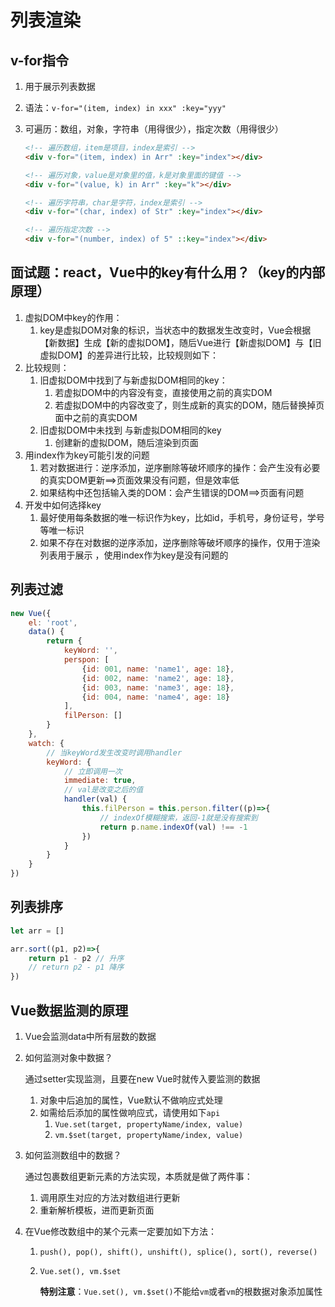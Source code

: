 # 列表渲染

## v-for指令

1. 用于展示列表数据

2. 语法：`v-for="(item, index) in xxx" :key="yyy"`

3. 可遍历：数组，对象，字符串（用得很少），指定次数（用得很少）

   ```html
   <!-- 遍历数组，item是项目，index是索引 -->
   <div v-for="(item, index) in Arr" :key="index"></div>
   
   <!-- 遍历对象，value是对象里的值，k是对象里面的键值 -->
   <div v-for="(value, k) in Arr" :key="k"></div>
   
   <!-- 遍历字符串，char是字符，index是索引 -->
   <div v-for="(char, index) of Str" :key="index"></div>
   
   <!-- 遍历指定次数 -->
   <div v-for="(number, index) of 5" ::key="index"></div>
   ```

## 面试题：react，Vue中的key有什么用？（key的内部原理）

1. 虚拟DOM中key的作用：
   1. key是虚拟DOM对象的标识，当状态中的数据发生改变时，Vue会根据【新数据】生成【新的虚拟DOM】，随后Vue进行【新虚拟DOM】与【旧虚拟DOM】的差异进行比较，比较规则如下：
2. 比较规则：
   1. 旧虚拟DOM中找到了与新虚拟DOM相同的key：
      1. 若虚拟DOM中的内容没有变，直接使用之前的真实DOM
      2. 若虚拟DOM中的内容改变了，则生成新的真实的DOM，随后替换掉页面中之前的真实DOM
   2. 旧虚拟DOM中未找到 与新虚拟DOM相同的key
      1. 创建新的虚拟DOM，随后渲染到页面
3. 用index作为key可能引发的问题
   1. 若对数据进行：逆序添加，逆序删除等破坏顺序的操作：会产生没有必要的真实DOM更新==>页面效果没有问题，但是效率低
   2. 如果结构中还包括输入类的DOM：会产生错误的DOM==>页面有问题
4. 开发中如何选择key
   1. 最好使用每条数据的唯一标识作为key，比如id，手机号，身份证号，学号等唯一标识
   2. 如果不存在对数据的逆序添加，逆序删除等破坏顺序的操作，仅用于渲染列表用于展示 ，使用index作为key是没有问题的

## 列表过滤

```javascript
new Vue({
    el: 'root',
    data() {
        return {
            keyWord: '',
            perspon: [
                {id: 001, name: 'name1', age: 18},
                {id: 002, name: 'name2', age: 18},
                {id: 003, name: 'name3', age: 18},
                {id: 004, name: 'name4', age: 18}
            ],
            filPerson: []
        }
    },
    watch: {
        // 当keyWord发生改变时调用handler
        keyWord: {
            // 立即调用一次
            immediate: true,
            // val是改变之后的值
            handler(val) {
                this.filPerson = this.person.filter((p)=>{
                    // indexOf模糊搜索，返回-1就是没有搜索到
                    return p.name.indexOf(val) !== -1
                })
            }
        }
    }
})
```

## 列表排序

```javascript
let arr = []

arr.sort((p1, p2)=>{
	return p1 - p2 // 升序
    // return p2 - p1 降序
})
```

## Vue数据监测的原理

1. Vue会监测data中所有层数的数据

2. 如何监测对象中数据？

   通过setter实现监测，且要在new Vue时就传入要监测的数据

   1. 对象中后追加的属性，Vue默认不做响应式处理
   2. 如需给后添加的属性做响应式，请使用如下`api`
      1. `Vue.set(target, propertyName/index, value)`
      2. `vm.$set(target, propertyName/index, value)`

3. 如何监测数组中的数据？

   通过包裹数组更新元素的方法实现，本质就是做了两件事：

   1. 调用原生对应的方法对数组进行更新
   2. 重新解析模板，进而更新页面

4. 在Vue修改数组中的某个元素一定要加如下方法：

   1. `push(), pop(), shift(), unshift(), splice(), sort(), reverse()`

   2. `Vue.set(), vm.$set`

      **特别注意**：`Vue.set(), vm.$set()`不能给`vm`或者`vm`的根数据对象添加属性